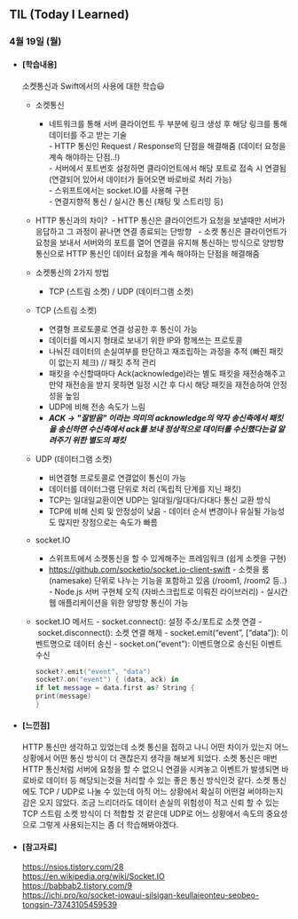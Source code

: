 ## TIL (Today I Learned)

### 4월 19일 (월)

- #### [학습내용]
  
  소켓통신과 Swift에서의 사용에 대한 학습😃
  
  - 소켓통신
    - 네트워크를 통해 서버 클라이언트 두 부분에 링크 생성 후 해당 링크를 통해 데이터를 주고 받는 기술   
    - HTTP 통신인 Request / Response의 단점을 해결해줌 (데이터 요청을 계속 해야하는 단점..!)   
    - 서버에서 포트번호 설정하면 클라이언트에서 해당 포트로 접속 시 연결됨 (연결되어 있어서 데이터가 들어오면 바로바로 처리 가능)   
    - 스위프트에서는 socket.IO를 사용해 구현   
    - 연결지향적 통신 / 실시간 통신 (채팅 및 스트리밍 등)      
  
  - HTTP 통신과의 차이?
     - HTTP 통신은 클라이언트가 요청을 보낼때만 서버가 응답하고 그 과정이 끝나면 연결 종료되는 단방향
     - 소켓 통신은 클라이언트가 요청을 보내서 서버와의 포트를 열어 연결을 유지해 통신하는 방식으로 양방향 통신으로 HTTP 통신인 데이터 요청을 계속 해야하는 단점을 해결해줌      
  
  - 소켓통신의 2가지 방법
    - TCP (스트림 소켓) / UDP (데이터그램 소켓)   
    
  - TCP (스트림 소켓)
    - 연결형 프로토콜로 연결 성공한 후 통신이 가능
    - 데이터를 메시지 형태로 보내기 위한 IP와 함께쓰는 프로토콜
    - 나눠진 데이터의 손실여부를 판단하고 재조립하는 과정을 추적 (빠진 패킷이 없는지 체크) // 패킷 추적 관리
    - 패킷을 수신할때마다 Ack(acknowledge)라는 별도 패킷을 재전송해주고 만약 재전송을 받지 못하면 일정 시간 후 다시 해당 패킷을 재전송하여 안정성을 높임
    - UDP에 비해 전송 속도가 느림
    - ***ACK -> "잘받음" 이라는 의미의 acknowledge의 약자 송신측에서 패킷을 송신하면 수신측에서 ack를 보내 정상적으로 데이터를 수신했다는걸 알려주기 위한 별도의 패킷***      
    
  - UDP (데이터그램 소켓)
    - 비연결형 프로토콜로 연결없이 통신이 가능
    - 데이터를 데이터그램 단위로 처리 (독립적 단계를 지닌 패킷)
    - TCP는 일대일교환이면 UDP는 일대일/일대다/다대다 통신 교환 방식
    - TCP에 비해 신뢰 및 안정성이 낮음
    - 데이터 순서 변경이나 유실될 가능성도 많지만 장점으로는 속도가 빠름   
    
  - socket.IO
    - 스위프트에서 소켓통신을 할 수 있게해주는 프레임워크 (쉽게 소켓을 구현)
    - https://github.com/socketio/socket.io-client-swift
    - 소켓을 룸(namesake) 단위로 나누는 기능을 포함하고 있음 (/room1, /room2 등..)
    - Node.js 서버 구현체 오직 (자바스크립트로 이뤄진 라이브러리)
    - 실시간 웹 애플리케이션을 위한 양방향 통신이 가능   
    
  - socket.IO 메서드
    - socket.connect(): 설정 주소/포트로 소켓 연결
    - socket.disconnect(): 소켓 연결 해제
    - socket.emit(“event”, [“data”]): 이벤트명으로 데이터 송신
    - socket.on(“event”): 이벤트명으로 송신된 이벤트 수신
    ```swift
    socket?.emit("event", "data")
    socket?.on("event") { (data, ack) in
    if let message = data.first as? String {
    print(message)
    }
    ```   




- #### [느낀점]
  
  HTTP 통신만 생각하고 있었는데 소켓 통신을 접하고 나니 어떤 차이가 있는지 어느 상황에서 어떤 통신 방식이 더 괜찮은지 생각을 해보게 되었다. 소켓 통신은 매번 HTTP 통신처럼 서버에 요청을 할 수 없으니 연결을 시켜놓고 이벤트가 발생되면 바로바로 데이터 등 해당되는것을 처리할 수 있는 좋은 통신 방식인것 같다. 소켓 통신에도 TCP / UDP로 나눌 수 있는데 아직 어느 상황에서 확실히 어떤걸 써야하는지 감은 오지 않았다. 조금 느리더라도 데이터 손실의 위험성이 적고 신뢰 할 수 있는 TCP 스트림 소켓 방식이 더 적합할 것 같은데 UDP로 어느 상황에서 속도의 중요성으로 그렇게 사용되는지는 좀 더 학습해봐야겠다.   
  
  
  
- #### [참고자료]
  https://nsios.tistory.com/28   
  https://en.wikipedia.org/wiki/Socket.IO   
  https://babbab2.tistory.com/9   
  https://ichi.pro/ko/socket-iowaui-silsigan-keullaieonteu-seobeo-tongsin-73743105459539
